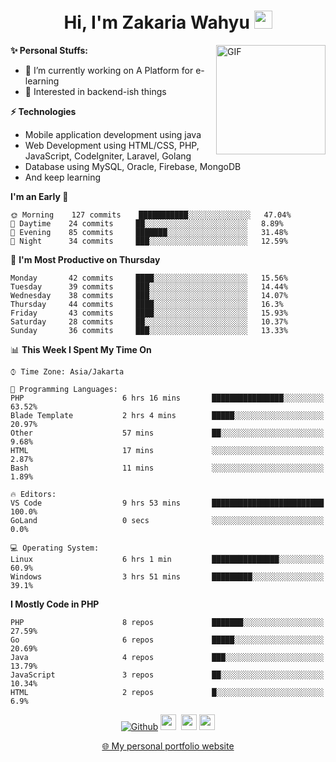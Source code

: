 <h1 align="center">Hi, I'm Zakaria Wahyu <img src="https://github.com/TheDudeThatCode/TheDudeThatCode/blob/master/Assets/Hi.gif" width="29px"></h1>

<img align="right" alt="GIF" height="175px" src="https://www.nayakapratama.co.id/wp-content/uploads/2019/07/Website-Maintenance.gif" />

**✨ Personal Stuffs:**
- 🔭 I’m currently working on A Platform for e-learning 
- 🌱 Interested in backend-ish things

**⚡ Technologies**
- Mobile application development using java
- Web Development using HTML/CSS, PHP, JavaScript, CodeIgniter, Laravel, Golang
- Database using MySQL, Oracle, Firebase, MongoDB
- And keep learning

<!--START_SECTION:waka-->
**I'm an Early 🐤** 

```text
🌞 Morning    127 commits    ███████████░░░░░░░░░░░░░░   47.04% 
🌆 Daytime    24 commits     ██░░░░░░░░░░░░░░░░░░░░░░░   8.89% 
🌃 Evening    85 commits     ███████░░░░░░░░░░░░░░░░░░   31.48% 
🌙 Night      34 commits     ███░░░░░░░░░░░░░░░░░░░░░░   12.59%

```
📅 **I'm Most Productive on Thursday** 

```text
Monday       42 commits     ████░░░░░░░░░░░░░░░░░░░░░   15.56% 
Tuesday      39 commits     ███░░░░░░░░░░░░░░░░░░░░░░   14.44% 
Wednesday    38 commits     ███░░░░░░░░░░░░░░░░░░░░░░   14.07% 
Thursday     44 commits     ████░░░░░░░░░░░░░░░░░░░░░   16.3% 
Friday       43 commits     ████░░░░░░░░░░░░░░░░░░░░░   15.93% 
Saturday     28 commits     ██░░░░░░░░░░░░░░░░░░░░░░░   10.37% 
Sunday       36 commits     ███░░░░░░░░░░░░░░░░░░░░░░   13.33%

```


📊 **This Week I Spent My Time On** 

```text
⌚︎ Time Zone: Asia/Jakarta

💬 Programming Languages: 
PHP                      6 hrs 16 mins       ████████████████░░░░░░░░░   63.52% 
Blade Template           2 hrs 4 mins        █████░░░░░░░░░░░░░░░░░░░░   20.97% 
Other                    57 mins             ██░░░░░░░░░░░░░░░░░░░░░░░   9.68% 
HTML                     17 mins             ░░░░░░░░░░░░░░░░░░░░░░░░░   2.87% 
Bash                     11 mins             ░░░░░░░░░░░░░░░░░░░░░░░░░   1.89%

🔥 Editors: 
VS Code                  9 hrs 53 mins       █████████████████████████   100.0% 
GoLand                   0 secs              ░░░░░░░░░░░░░░░░░░░░░░░░░   0.0%

💻 Operating System: 
Linux                    6 hrs 1 min         ███████████████░░░░░░░░░░   60.9% 
Windows                  3 hrs 51 mins       █████████░░░░░░░░░░░░░░░░   39.1%

```

**I Mostly Code in PHP** 

```text
PHP                      8 repos             ███████░░░░░░░░░░░░░░░░░░   27.59% 
Go                       6 repos             █████░░░░░░░░░░░░░░░░░░░░   20.69% 
Java                     4 repos             ███░░░░░░░░░░░░░░░░░░░░░░   13.79% 
JavaScript               3 repos             ██░░░░░░░░░░░░░░░░░░░░░░░   10.34% 
HTML                     2 repos             █░░░░░░░░░░░░░░░░░░░░░░░░   6.9%

```



<!--END_SECTION:waka-->

<p align="center">
<a href="https://github.com/zakariawahyu" target="_blank"><img alt="Github" src="https://img.shields.io/badge/GitHub-%2312100E.svg?&style=for-the-badge&logo=Github&logoColor=white" /></a>
<a href="https://www.twitter.com/_zakariawahyu"><img src="https://img.shields.io/badge/twitter-%231DA1F2.svg?&style=for-the-badge&logo=twitter&logoColor=white" height=25></a> 
<a href="https://www.linkedin.com/in/zakariawahyu"><img src="https://img.shields.io/badge/linkedin-%230077B5.svg?&style=for-the-badge&logo=linkedin&logoColor=white" height=25></a> 
<a href="https://www.instagram.com/_zakariawahyu"><img src="https://img.shields.io/badge/instagram-%23E4405F.svg?&style=for-the-badge&logo=instagram&logoColor=white" height=25></a></p>
<p align="center"><a href="https://www.zakariawahyu.com">🌐 My personal portfolio website</a></p>
